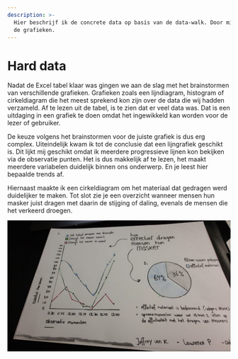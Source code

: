 ```yaml
---
description: >-
  Hier beschrijf ik de concrete data op basis van de data-walk. Door middel van
  de grafieken.
---
```


# Hard data

Nadat de Excel tabel klaar was gingen we aan de slag met het brainstormen van verschillende grafieken. Grafieken zoals een lijndiagram, histogram of cirkeldiagram die het meest sprekend kon zijn over de data die wij hadden verzameld. Af te lezen uit de tabel, is te zien dat er veel data was. Dat is een uitdaging in een grafiek te doen omdat het ingewikkeld kan worden voor de lezer of gebruiker.  

De keuze volgens het brainstormen voor de juiste grafiek is dus erg complex. Uiteindelijk kwam ik tot de conclusie dat een lijngrafiek geschikt is. Dit lijkt mij geschikt omdat ik meerdere progressieve lijnen kon bekijken via de observatie punten. Het is dus makkelijk af te lezen, het maakt meerdere variabelen duidelijk binnen ons onderwerp. En je leest hier bepaalde trends af.

Hiernaast maakte ik een cirkeldiagram om het materiaal dat gedragen werd duidelijker te maken. Tot slot zie je een overzicht wanneer mensen hun masker juist dragen met daarin de stijging of daling, evenals de mensen die het verkeerd droegen.   

![](../../.gitbook/assets/schermafbeelding-2020-09-06-om-23.12.30.png)



 

